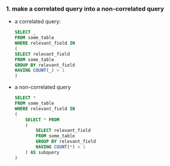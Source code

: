 ### 1. make a correlated query into a non-correlated query

- a correlated query:

  ```sql
  SELECT _
  FROM some_table
  WHERE relevant_field IN
  (
  SELECT relevant_field
  FROM some_table
  GROUP BY relevant_field
  HAVING COUNT(_) > 1
  )

  ```

- a non-correlated query

  ```sql
  SELECT *
  FROM some_table
  WHERE relevant_field IN
  (
      SELECT * FROM
      (
          SELECT relevant_field
          FROM some_table
          GROUP BY relevant_field
          HAVING COUNT(*) > 1
      ) AS subquery
  )
  ```
